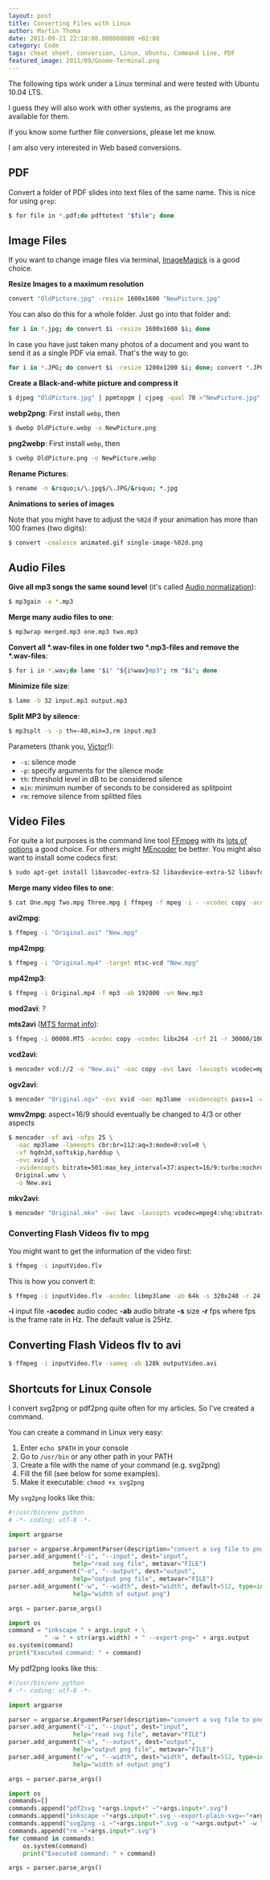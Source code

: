 ```yaml
---
layout: post
title: Converting Files with Linux
author: Martin Thoma
date: 2011-09-21 22:10:08.000000000 +02:00
category: Code
tags: cheat sheet, conversion, Linux, Ubuntu, Command Line, PDF
featured_image: 2011/09/Gnome-Terminal.png
---
```

The following tips work under a Linux terminal and were tested with Ubuntu 10.04 LTS.

I guess they will also work with other systems, as the programs are available for them.

If you know some further file conversions, please let me know.

I am also very interested in Web based conversions.


## PDF

Convert a folder of PDF slides into text files of the same name. This is nice
for using `grep`:

```bash
$ for file in *.pdf;do pdftotext "$file"; done
```


## Image Files

If you want to change image files via terminal, <a href="http://en.wikipedia.org/wiki/ImageMagick" rel="nofollow">ImageMagick</a> is a good choice.

**Resize Images to a maximum resolution**

```bash
convert "OldPicture.jpg" -resize 1600x1600 "NewPicture.jpg"
```

You can also do this for a whole folder. Just go into that folder and:

```bash
for i in *.jpg; do convert $i -resize 1600x1600 $i; done
```

In case you have just taken many photos of a document and you want to send it
as a single PDF via email. That's the way to go:

```bash
for i in *.JPG; do convert $i -resize 1200x1200 $i; done; convert *.JPG merged.pdf
```

**Create a Black-and-white picture and compress it**

```bash
$ djpeg "OldPicture.jpg" | ppmtopgm | cjpeg -qual 70 >"NewPicture.jpg"
```

**webp2png**: First install `webp`, then

```bash
$ dwebp OldPicture.webp -o NewPicture.png
```

**png2webp**: First install `webp`, then

```bash
$ cwebp OldPicture.png -o NewPicture.webp
```


<b>Rename Pictures</b>:

```bash
$ rename -n &rsquo;s/\.jpg$/\.JPG/&rsquo; *.jpg
```

<b>Animations to series of images</b>

Note that you might have to adjust the `%02d` if your animation has more than
100 frames (two digits):

```bash
$ convert -coalesce animated.gif single-image-%02d.png
```


## Audio Files
<b>Give all mp3 songs the same sound level</b> (it's called <a href="http://en.wikipedia.org/wiki/Audio_normalization" rel="nofollow">Audio normalization</a>):

```bash
$ mp3gain -a *.mp3
```

<b>Merge many audio files to one</b>:

```bash
$ mp3wrap merged.mp3 one.mp3 two.mp3
```

<b>Convert all *.wav-files in one folder two *.mp3-files and remove the *.wav-files</b>:

```bash
$ for i in *.wav;do lame "$i" "${i%wav}mp3"; rm "$i"; done
```

<b>Minimize file size</b>:

```bash
$ lame -b 32 input.mp3 output.mp3
```

<b>Split MP3 by silence</b>:

```bash
$ mp3splt -s -p th=-40,min=3,rm input.mp3
```

Parameters (thank you, [Victor](http://blog.dornea.nu/2012/04/01/howto-split-mp3s-by-silence-detection-using-mp3splt/)!):

* `-s`: silence mode
* `-p`: specify arguments for the silence mode
* `th`: threshold level in dB to be considered silence
* `min`: minimum number of seconds to be considered as splitpoint
* `rm`: remove silence from splitted files


## Video Files

For quite a lot purposes is the command line tool <a href="http://en.wikipedia.org/wiki/FFmpeg" rel="nofollow">FFmpeg</a> with its <a href="http://www.ffmpeg.org/ffmpeg-doc.html">lots of options</a> a good choice. For others might <a href="http://en.wikipedia.org/wiki/MEncoder" rel="nofollow">MEncoder</a> be better.
You might also want to install some codecs first:

```bash
$ sudo apt-get install libavcodec-extra-52 libavdevice-extra-52 libavformat-extra-52 libavutil-extra-50 libpostproc-extra-51 libswscale-extra-0 libavcodec-unstripped-52 ubuntu-restricted-extras
```

<b>Merge many video files to one</b>:

```bash
$ cat One.mpg Two.mpg Three.mpg | ffmpeg -f mpeg -i - -vcodec copy -acodec copy "Merged.mpg"
```

<b>avi2mpg</b>:

```bash
$ ffmpeg -i "Original.avi" "New.mpg"
```

<b>mp42mpg</b>:

```bash
$ ffmpeg -i "Original.mp4" -target ntsc-vcd "New.mpg"
```


<b>mp42mp3</b>:

```bash
$ ffmpeg -i Original.mp4 -f mp3 -ab 192000 -vn New.mp3
```


<b>mod2avi</b>:
?

<b>mts2avi</b> (<a href="https://en.wikipedia.org/wiki/.m2ts">MTS format info</a>):

```bash
$ ffmpeg -i 00008.MTS -acodec copy -vcodec libx264 -crf 21 -r 30000/1001 -deinterlace -y -threads 0 output_file.avi
```

<b>vcd2avi</b>:

```bash
$ mencoder vcd://2 -o "New.avi" -oac copy -ovc lavc -lavcopts vcodec=mpeg4:vbitrate=2000
```


<b>ogv2avi</b>:

```bash
$ mencoder "Original.ogv" -ovc xvid -oac mp3lame -xvidencopts pass=1 -o "New.avi"
```


<b>wmv2mpg</b>:
aspect=16/9 should eventually be changed to 4/3 or other aspects

```bash
$ mencoder -of avi -ofps 25 \
  -oac mp3lame -lameopts cbr:br=112:aq=3:mode=0:vol=0 \
  -vf hqdn3d,softskip,harddup \
  -ovc xvid \
  -xvidencopts bitrate=501:max_key_interval=37:aspect=16/9:turbo:nochroma_me:notrellis:max_bframes=0:vhq=0 \
  Original.wmv \
  -o New.avi
```


<b>mkv2avi</b>:

```bash
$ mencoder "Original.mkv" -ovc lavc -lavcopts vcodec=mpeg4:vhq:vbitrate=6000 -oac mp3lame -lameopts vbr=3 -o "New.avi"
```

### Converting Flash Videos flv to mpg
You might want to get the information of the video first:

```bash
$ ffmpeg -i inputVideo.flv
```

This is how you convert it:

```bash
$ ffmpeg -i inputVideo.flv -acodec libmp3lame -ab 64k -s 320x240 -r 24 outputVideo.mpg
```

<strong>-i</strong> input file
<strong>-acodec</strong> audio codec
<strong>-ab</strong> audio bitrate
<strong>-s</strong> size
<strong>-r</strong> fps where fps is the frame rate in Hz. The default value is 25Hz.


## Converting Flash Videos flv to avi

```bash
$ ffmpeg -i inputVideo.flv -sameq -ab 128k outputVideo.avi
```


## Shortcuts for Linux Console
I convert svg2png or pdf2png quite often for my articles. So I've created a command.

You can create a command in Linux very easy:
<ol>
  <li>Enter <code>echo $PATH</code> in your console</li>
  <li>Go to <code>/usr/bin</code> or any other path in your PATH</li>
  <li>Create a file with the name of your command (e.g. svg2png)</li>
  <li>Fill the fill (see below for some examples).</li>
  <li>Make it executable: <code>chmod +x svg2png</code></li>
</ol>

My `svg2png` looks like this:

```python
#!/usr/bin/env python
# -*- coding: utf-8 -*-

import argparse

parser = argparse.ArgumentParser(description="convert a svg file to png")
parser.add_argument("-i", "--input", dest="input",
                  help="read svg file", metavar="FILE")
parser.add_argument("-o", "--output", dest="output",
                  help="output png file", metavar="FILE")
parser.add_argument("-w", "--width", dest="width", default=512, type=int,
                  help="width of output png")

args = parser.parse_args()

import os
command = "inkscape " + args.input + \
          " -w " + str(args.width) + " --export-png=" + args.output
os.system(command)
print("Executed command: " + command)
```

My pdf2png looks like this:

```python
#!/usr/bin/env python
# -*- coding: utf-8 -*-

import argparse

parser = argparse.ArgumentParser(description="convert a svg file to png")
parser.add_argument("-i", "--input", dest="input",
                  help="read svg file", metavar="FILE")
parser.add_argument("-o", "--output", dest="output",
                  help="output png file", metavar="FILE")
parser.add_argument("-w", "--width", dest="width", default=512, type=int,
                  help="width of output png")

args = parser.parse_args()

import os
commands=[]
commands.append("pdf2svg "+args.input+" ~"+args.input+".svg")
commands.append("inkscape ~"+args.input+".svg --export-plain-svg=~"+args.input+".svg")
commands.append("svg2png -i ~"+args.input+".svg -o "+args.output+" -w " + str(args.width))
commands.append("rm ~"+args.input+".svg")
for command in commands:
	os.system(command)
	print("Executed command: " + command)

args = parser.parse_args()
```
